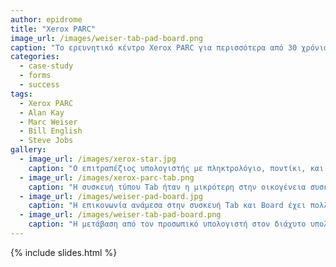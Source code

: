 ```yaml
---
author: epidrome
title: "Xerox PARC"
image_url: /images/weiser-tab-pad-board.png
caption: "To ερευνητικό κέντρο Xerox PARC για περισσότερα από 30 χρόνια δημιουργεί υλικό και λογισμικό για τους υπολογιστές, που μετά από λίγο καιρό θα είναι μέρος της καθημερινότητας."
categories:
  - case-study
  - forms
  - success
tags:
  - Xerox PARC
  - Alan Kay
  - Marc Weiser
  - Bill English
  - Steve Jobs
gallery:
  - image_url: /images/xerox-star.jpg
    caption: "Ο επιτραπέζιος υπολογιστής με πληκτρολόγιο, ποντίκι, και γραφική επιφάνεια εργασίας (παράθυρα, εικονίδια, φάκελοι) που δημιουργήθηκε από τη Xerox στα τέλη της δεκαετίας του 1970 λίγο διαφέρει από τον μοντέρνο επιτραπέζιο υπολογιστή."
  - image_url: /images/xerox-parc-tab.png
    caption: "Η συσκευή τύπου Tab ήταν η μικρότερη στην οικογένεια συσκευών διάχυτου υπολογισμού Tab-Pad-Board και ήταν σχεδιασμένη έτσι ώστε να χωράει στην παλάμη και να μπορεί να λειτουργήσει τα κουμπιά μόνο με το ένα χέρι, ενώ επέτρεπε και την αφή με το δεύτερο χέρι με την χρήση μιας πένας."
  - image_url: /images/weiser-pad-board.jpg
    caption: "Η επικονωνία ανάμεσα στην συσκευή Tab και Board έχει πολλές συνεργατικές εφαρμογές όπως σε αίθουσες συναντήσεων καθώς και σε αίθουσες διδασκαλίας."
  - image_url: /images/weiser-tab-pad-board.png
    caption: "Η μετάβαση από τον προσωπικό υπολογιστή στον διάχυτο υπολογισμό σημαίνει πως εκτός από πολλές συσκευές που επικοινωνούν μεταξύ τους έχουμε επιπλέον και την επικοινωνία με τις συσκευές των άλλων χρηστών, οπότε η μετάβαση έχει και έναν έντονο κοινωνικό χαρακτήρα."
---
```



{% include slides.html %}
